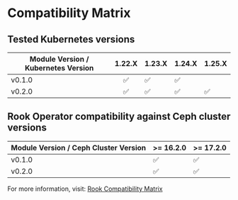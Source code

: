 # Compatibility Matrix

## Tested Kubernetes versions

| Module Version / Kubernetes Version | 1.22.X             | 1.23.X             | 1.24.X             | 1.25.X             |
|-------------------------------------|:------------------:|--------------------|--------------------|--------------------|
| v0.1.0                              | :white_check_mark: | :white_check_mark: | :white_check_mark: |                    |
| v0.2.0                              | :white_check_mark: | :white_check_mark: | :white_check_mark: | :white_check_mark: |

## Rook Operator compatibility against Ceph cluster versions

| Module Version / Ceph Cluster Version  | >= 16.2.0          | >= 17.2.0          |
|----------------------------------------|--------------------|--------------------|
| v0.1.0                                 | :white_check_mark: | :white_check_mark: |
| v0.2.0                                 | :white_check_mark: | :white_check_mark: |

For more information, visit: [Rook Compatibility Matrix](https://rook.io/docs/rook/v1.10/Upgrade/ceph-upgrade/#supported-versions)
